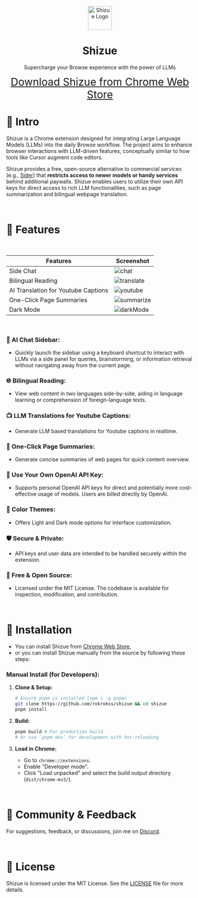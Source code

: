 <div align="center">
  <img src="src/public/icon/128.png" alt="Shizue Logo" width="64" />
  <h1>Shizue</h1>
  <p>Supercharge your Browse experience with the power of LLMs</p>


  <p>
    <a style="font-size: 28px" href="https://chromewebstore.google.com/detail/mpcbgfkoholfgapcgcmfjobnfcbnfanm?utm_source=item-share-cb">
      Download Shizue from Chrome Web Store
    </a>
  </p>
</div>

# 👋 Intro

Shizue is a Chrome extension designed for integrating Large Language Models (LLMs) into the daily Browse workflow. The project aims to enhance browser interactions with LLM-driven features, conceptually similar to how tools like Cursor augment code editors.

Shizue provides a free, open-source alternative to commercial services (e.g., [Sider](https://sider.ai/pricing)) that **restricts access to newer models or handy services** behind additional paywalls. Shizue enables users to utilize their own API keys for direct access to rich LLM functionalities, such as page summarization and bilingual webpage translation.

<br/>

# 🌟 Features

<br/>

| Features | Screenshot                                                                                         | 
| -------- |----------------------------------------------------------------------------------------------------| 
| Side Chat     | ![chat](doc/chat.gif)   | 
| Bilingual Reading  | ![translate](doc/translate.gif) | 
| AI Translation for Youtube Captions | ![youtube](doc/youtube.gif) |
| One-Click Page Summaries     | ![summarize](doc/summarize.gif)                                       |
| Dark Mode | ![darkMode](doc/darkmode.gif) |

<br/>

### 💬 AI Chat Sidebar:
  - Quickly launch the sidebar using a keyboard shortcut to interact with LLMs via a side panel for queries, brainstorming, or information retrieval without navigating away from the current page.

### 🌐 Bilingual Reading:
  - View web content in two languages side-by-side, aiding in language learning or comprehension of foreign-language texts.

### 📺 LLM Translations for Youtube Captions:
  - Generate LLM based translations for Youtube captions in realtime.

### 📄 One-Click Page Summaries:
  - Generate concise summaries of web pages for quick content overview.

### 🔑 Use Your Own OpenAI API Key:
  - Supports personal OpenAI API keys for direct and potentially more cost-effective usage of models. Users are billed directly by OpenAI.

### 🎨 Color Themes:
  - Offers Light and Dark mode options for interface customization.

### 🛡️ Secure & Private:
  - API keys and user data are intended to be handled securely within the extension.

### 💖 Free & Open Source:
  - Licensed under the MIT License. The codebase is available for inspection, modification, and contribution.

<br/>

# 🐳 Installation

- You can install Shizue from [Chrome Web Store](https://chromewebstore.google.com/detail/mpcbgfkoholfgapcgcmfjobnfcbnfanm?utm_source=item-share-cb),
- or you can install Shizue manually from the source by following these steps:

### Manual Install (for Developers):

1.  **Clone & Setup:**
    ```bash
    # Ensure pnpm is installed (npm i -g pnpm)
    git clone https://github.com/rokrokss/shizue && cd shizue
    pnpm install
    ```

2.  **Build:**
    ```bash
    pnpm build # For production build
    # Or use `pnpm dev` for development with hot-reloading
    ```

3.  **Load in Chrome:**
    * Go to `chrome://extensions`.
    * Enable "Developer mode".
    * Click "Load unpacked" and select the build output directory (`dist/chrome-mv3/`).

<br/>

# 💬 Community & Feedback

For suggestions, feedback, or discussions, join me on [Discord](https://discord.gg/ukfPmxsyEy).

<br/>

# 📄 License

Shizue is licensed under the MIT License. See the [LICENSE](LICENSE) file for more details.
